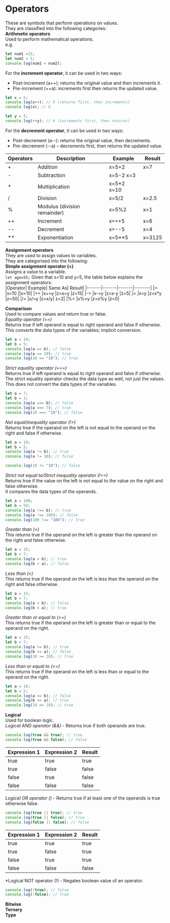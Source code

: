 # Operators  
These are symbols that perform operations on values.  
They are classified into the following categories:  
**Arithmetic operators**  
Used to perform mathematical operations.  
e.g.    
```js
let num1 =15;   
let num2 = 5;  
console.log(num1 + num2); 
``` 
For the **increment operator**, it can be used in two ways:  
- Post-increment (a++): returns the original value and then increments it.  
- Pre-increment (++a): increments first then returns the updated value.  
```js
let x = 5;
console.log(x++); // 5 (returns first, then increments)
console.log(x); // 6

let y = 5;
console.log(++y); // 6 (increments first, then returns)
```
For the **decrement operator**, it can be used in two ways:  
- Post-decrement (a--): returns the original value, then decrements.  
- Pre-decrement (--a) – decrements first, then returns the updated value.  

|Operators|Description|Example|Result|
|-------|------|------|-------|
|+ |Addition| x=5+2| x=7|
|- |Subtraction| x=5-2 x=3|
|* |Multiplication| x=5*2 x=10|
|/ |Division |x=5/2 |x=2.5|
|% |Modulus (division remainder)| x=5%2 |x=1|
|++ |Increment |x=++5 |x=6|
|-- |Decrement |x=--5 |x=4|
|**|Exponentiation|x=5**5|x=3125|   


**Assignment operators**  
They are used to assign values to variables.  
They are categorised into the following:  
**Simple assignment operator (=)**  
Assigns a value to a variable.  
`let age=55;`
Given that x=10 and y=5, the table below explains the assignment operators:  
|Operator| Example| Same As| Result|
|-------|-------|-------|--------|
|= |x=10 ||x=10|
|+= |x+=y |z=x+y |z=15|
|-= |x-=y |z=x-y |z=5|
|*= |x*=y |z=x*y |z=50|
|/= |x/=y |z=x/y| z=2|
|%= |x%=y |z=x%y |z=0|
 
**Comparison**  
Used to compare values and return true or false.  
*Equality operator (==)*  
Returns true if left operand is equal to right operand and false if otherwise.  
This converts the data types of the variables; implicit conversion.  
```js
let a = 10;
let b = 5;
console.log(a == b); // false
console.log(a == 10); // true
console.log(10 == "10"); // true
```
*Strict equality operator (===)*  
Returns true if left operand is equal to right operand and false if otherwise.  
The strict equality operator checks the data type as well, not just the values. This does not convert the data types of the variables.  
```js
let a = 7;
let b = 3;
console.log(a === b); // false
console.log(a === 7); // true
console.log(10 === "10"); // false
```
*Not equal/inequality operator (!=)*  
Returns true if the operand on the left is not equal to the operand on the right and false if otherwise.  
```js
let a = 10;
let b = 5;
console.log(a != b); // true
console.log(a != 10); // false

console.log(10 != "10"); // false
```
*Strict not equal to/Strict inequality operator (!==)*  
Returns true if the value on the left is not equal to the value on the right and false otherwise.  
It compares the data types of the operands.  
```js
let a = 100;
let b = 50;
console.log(a !== b); // true
console.log(a !== 100); // false
console.log(100 !== "100"); // true
```
*Greater than (>)*  
This returns true if the operand on the left is greater than the operand on the right and false otherwise.  
```js
let a = 15;
let b = 7;
console.log(a > b); // true
console.log(b > a); // false
```
*Less than (<)*  
This returns true if the operand on the left is less than the operand on the right and false otherwise.  
```js
let a = 15;
let b = 7;
console.log(a < b); // false
console.log(b < a); // true
```  

*Greater than or equal to (>=)*  
This returns true if the operand on the left is greater than or equal to the operand on the right.  
```js
let a = 15;
let b = 7;
console.log(a >= b); // true
console.log(b >= a); // false
console.log(10 >= 10); // true
```

*Less than or equal to (<=)*  
This returns true if the operand on the left is less than or equal to the operand on the right.  
```js
let a = 10;
let b = 5;
console.log(a <= b); // false
console.log(b <= a); // true
console.log(10 <= 10); // true
```
**Logical**  
Used for boolean logic.   
*Logical AND operator (&&)* - Returns true if both operands are true.  
```js
console.log(true && true); // true
console.log(true && false); // false
```
|Expression 1|Expression 2|Result|
|-------|-------|--------|
|true|true|true|
|true|false|false|
|false|true|false|
|false|false|false|

*Logical OR operator ()* - Returns true if at least one of the operands is true otherwise false.  
```js
console.log(true || true); // true
console.log(true || false); // true
console.log(false || false); // false
```
|Expression 1|Expression 2|Result|
|--------|---------|------|
|true|true|true|
|true|false|true|
|false|true|true|
|false|false|false|

*Logical NOT operator (!) - Negates boolean value of an operator.  
```js
console.log(!true); // false
console.log(!false); // true
```
 
**Bitwise**  
**Ternary**  
**Type**  

